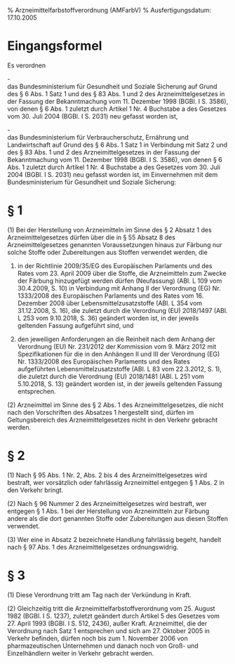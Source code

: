 % Arzneimittelfarbstoffverordnung  (AMFarbV)
% Ausfertigungsdatum: 17.10.2005
 
# Eingangsformel

Es verordnen

\-  
das Bundesministerium für Gesundheit und Soziale Sicherung auf Grund des § 6 Abs. 1 Satz 1 und des § 83 Abs. 1 und 2 des Arzneimittelgesetzes in der Fassung der Bekanntmachung vom 11. Dezember 1998 (BGBl. I S. 3586), von denen § 6 Abs. 1 zuletzt durch Artikel 1 Nr. 4 Buchstabe a des Gesetzes vom 30. Juli 2004 (BGBl. I S. 2031) neu gefasst worden ist,

\-  
das Bundesministerium für Verbraucherschutz, Ernährung und Landwirtschaft auf Grund des § 6 Abs. 1 Satz 1 in Verbindung mit Satz 2 und des § 83 Abs. 1 und 2 des Arzneimittelgesetzes in der Fassung der Bekanntmachung vom 11. Dezember 1998 (BGBl. I S. 3586), von denen § 6 Abs. 1 zuletzt durch Artikel 1 Nr. 4 Buchstabe a des Gesetzes vom 30. Juli 2004 (BGBl. I S. 2031) neu gefasst worden ist, im Einvernehmen mit dem Bundesministerium für Gesundheit und Soziale Sicherung:

# § 1

(1) Bei der Herstellung von Arzneimitteln im Sinne des § 2 Absatz 1 des Arzneimittelgesetzes dürfen über die in § 55 Absatz 8 des Arzneimittelgesetzes genannten Voraussetzungen hinaus zur Färbung nur solche Stoffe oder Zubereitungen aus Stoffen verwendet werden, die

1. in der Richtlinie 2009/35/EG des Europäischen Parlaments und des Rates vom 23. April 2009 über die Stoffe, die Arzneimitteln zum Zwecke der Färbung hinzugefügt werden dürfen (Neufassung) (ABl. L 109 vom 30.4.2009, S. 10) in Verbindung mit Anhang II der Verordnung (EG) Nr. 1333/2008 des Europäischen Parlaments und des Rates vom 16. Dezember 2008 über Lebensmittelzusatzstoffe (ABl. L 354 vom 31.12.2008, S. 16), die zuletzt durch die Verordnung (EU) 2018/1497 (ABl. L 253 vom 9.10.2018, S. 36) geändert worden ist, in der jeweils geltenden Fassung aufgeführt sind, und

2. den jeweiligen Anforderungen an die Reinheit nach dem Anhang der Verordnung (EU) Nr. 231/2012 der Kommission vom 9. März 2012 mit Spezifikationen für die in den Anhängen II und III der Verordnung (EG) Nr. 1333/2008 des Europäischen Parlaments und des Rates aufgeführten Lebensmittelzusatzstoffe (ABl. L 83 vom 22.3.2012, S. 1), die zuletzt durch die Verordnung (EU) 2018/1481 (ABl. L 251 vom 5.10.2018, S. 13) geändert worden ist, in der jeweils geltenden Fassung entsprechen.

(2) Arzneimittel im Sinne des § 2 Abs. 1 des Arzneimittelgesetzes, die nicht nach den Vorschriften des Absatzes 1 hergestellt sind, dürfen im Geltungsbereich des Arzneimittelgesetzes nicht in den Verkehr gebracht werden.

# § 2

(1) Nach § 95 Abs. 1 Nr. 2, Abs. 2 bis 4 des Arzneimittelgesetzes wird bestraft, wer vorsätzlich oder fahrlässig Arzneimittel entgegen § 1 Abs. 2 in den Verkehr bringt.

(2) Nach § 96 Nummer 2 des Arzneimittelgesetzes wird bestraft, wer entgegen § 1 Abs. 1 bei der Herstellung von Arzneimitteln zur Färbung andere als die dort genannten Stoffe oder Zubereitungen aus diesen Stoffen verwendet.

(3) Wer eine in Absatz 2 bezeichnete Handlung fahrlässig begeht, handelt nach § 97 Abs. 1 des Arzneimittelgesetzes ordnungswidrig.

# § 3

(1) Diese Verordnung tritt am Tag nach der Verkündung in Kraft.

(2) Gleichzeitig tritt die Arzneimittelfarbstoffverordnung vom 25. August 1982 (BGBl. I S. 1237), zuletzt geändert durch Artikel 5 des Gesetzes vom 27. April 1993 (BGBl. I S. 512, 2436), außer Kraft. Arzneimittel, die der Verordnung nach Satz 1 entsprechen und sich am 27. Oktober 2005 in Verkehr befinden, dürfen noch bis zum 1. November 2006 von pharmazeutischen Unternehmen und danach noch von Groß- und Einzelhändlern weiter in Verkehr gebracht werden.
